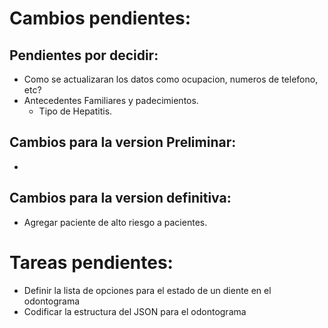 Cambios pendientes:
===================

Pendientes por decidir:
-----------------------
* Como se actualizaran los datos como ocupacion, numeros de telefono, etc?
* Antecedentes Familiares y padecimientos.
    * Tipo de Hepatitis.

Cambios para la version Preliminar:
------------------------------------
* 

Cambios para la version definitiva:
------------------------------------
* Agregar paciente de alto riesgo a pacientes.


Tareas pendientes:
==================
* Definir la lista de opciones para el estado de un diente en el odontograma
* Codificar la estructura del JSON para el odontograma
